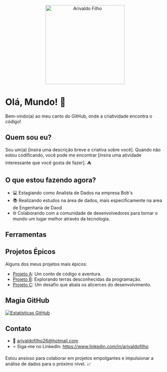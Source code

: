 <p align="center">
  <img width="250" src=https://photos.app.goo.gl/aT8X9WaCi4fwU3YN8 alt="Arivaldo Filho">
</p>

# Olá, Mundo! :rocket:

Bem-vindo(a) ao meu canto do GitHub, onde a criatividade encontra o código!

## Quem sou eu?

Sou um(a) [insira uma descrição breve e criativa sobre você]. Quando não estou codificando, você pode me encontrar [insira uma atividade interessante que você gosta de fazer]. :tent:

## O que estou fazendo agora?

- 💻 Estagiando como Analista de Dados na empresa Bob's
- 📚 Realizando estudos na área de dados, mais especificamente na area de Engenharia de Daod
- 🌐 Colaborando com a comunidade de desenvolvedores para tornar o mundo um lugar melhor através da tecnologia.

## Ferramentas

## Projetos Épicos

Alguns dos meus projetos mais épicos:

- [Projeto A](https://link-para-projeto-a): Um conto de código e aventura.
- [Projeto B](https://link-para-projeto-b): Explorando terras desconhecidas da programação.
- [Projeto C](https://link-para-projeto-c): Um desafio que abala os alicerces do desenvolvimento.

## Magia GitHub

[![Estatísticas GitHub](https://github-readme-stats.vercel.app/api?username=seu-username&show_icons=true&theme=radical)](https://github.com/seu-username)

## Contato

- :e-mail: arivaldofilho26@hotmail.com
- :star: Siga-me no Linkedln: https://www.linkedin.com/in/arivaldofilho

 Estou ansioso para colaborar em projetos empolgantes e impulsionar a análise de dados para o próximo nível. :chart_with_upwards_trend:
